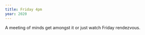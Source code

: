 ```yaml
---
title: Friday 4pm
year: 2020
---
```

A meeting of minds
get amongst it or just watch
Friday rendezvous.
